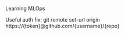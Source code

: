 Learning MLOps

Useful auth fix:
git remote set-url origin https://{token}@github.com/{username}/{repo}